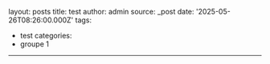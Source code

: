 layout: posts
title: test
author: admin
source: _post
date: '2025-05-26T08:26:00.000Z'
tags:
  - test
categories:
  - groupe 1
---
